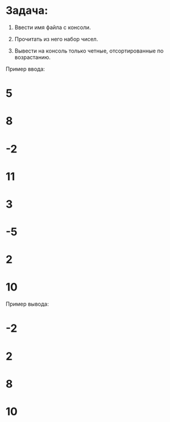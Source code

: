 # Задача:

1. Ввести имя файла с консоли.

2. Прочитать из него набор чисел.

3. Вывести на консоль только четные, отсортированные по возрастанию.

Пример ввода:
# 5
# 8
# -2
# 11
# 3
# -5
# 2
# 10

Пример вывода:
# -2
# 2
# 8
# 10
